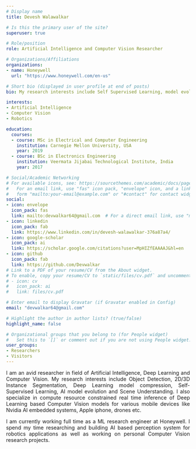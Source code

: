 ```yaml
---
# Display name
title: Devesh Walawalkar

# Is this the primary user of the site?
superuser: true

# Role/position
role: Artificial Intelligence and Computer Vision Researcher

# Organizations/Affiliations
organizations:
- name: Honeywell
  url: "https://www.honeywell.com/en-us"

# Short bio (displayed in user profile at end of posts)
bio: My research interests include Self Supervised Learning, model evolution, Deep Learning model compression and Scene Understanding.

interests:
- Artificial Intelligence
- Computer Vision
- Robotics

education:
  courses:
  - course: MSc in Electrical and Computer Engineering
    institution: Carnegie Mellon University, USA
    year: 2019
  - course: BSc in Electronics Engineering 
    institution: Veermata Jijabai Technological Institute, India
    year: 2017

# Social/Academic Networking
# For available icons, see: https://sourcethemes.com/academic/docs/page-builder/#icons
#   For an email link, use "fas" icon pack, "envelope" icon, and a link in the
#   form "mailto:your-email@example.com" or "#contact" for contact widget.
social:
- icon: envelope
  icon_pack: fas
  link: mailto:devwalkar64@gmail.com  # For a direct email link, use "mailto:test@example.org".
- icon: linkedin
  icon_pack: fab
  link: https://www.linkedin.com/in/devesh-walawalkar-376a87a4/
- icon: google-scholar
  icon_pack: ai
  link: https://scholar.google.com/citations?user=MpHIZfEAAAAJ&hl=en
- icon: github
  icon_pack: fab
  link: https://github.com/Devwalkar
# Link to a PDF of your resume/CV from the About widget.
# To enable, copy your resume/CV to `static/files/cv.pdf` and uncomment the lines below.
# - icon: cv
#   icon_pack: ai
#   link: files/cv.pdf

# Enter email to display Gravatar (if Gravatar enabled in Config)
email: "devwalkar64@gmail.com"

# Highlight the author in author lists? (true/false)
highlight_name: false

# Organizational groups that you belong to (for People widget)
#   Set this to `[]` or comment out if you are not using People widget.
user_groups:
- Researchers
- Visitors
---
```


<div style="text-align: justify"> I am an avid researcher in field of Artificial Intelligence, Deep Learning and Computer Vision. My research interests include Object Detection, 2D/3D Instance Segmentation, Deep Learning model compression, Self-Supervised Learning, AI model evolution and Scene Understanding. I also specialize in compute resource constrained real time inference of Deep Learning based Computer Vision models for various mobile devices like Nvidia AI embedded systems, Apple iphone, drones etc.

I am currently working full time as a ML research engineer at Honeywell. I spend my time researching and building AI based perception system for robotics applications as well as working on personal Computer Vision research projects. </div>